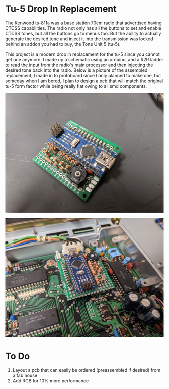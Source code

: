 # Tu-5 Drop In Replacement
The Kenwood ts-811a was a base station 70cm radio that advertised having CTCSS capabilities. The radio not only has all the buttons to set and enable CTCSS tones, but all the buttons go to menus too. But the ability to actually generate the desired tone and inject it into the transmission was locked behind an addon you had to buy, the Tone Unit 5 (tu-5).

This project is a modern drop in replacement for the tu-5 since you cannot get one anymore. I made up a schematic using an arduino, and a R2R ladder to read the input from the radio's main processor and then injecting the desired tone back into the radio. Below is a picture of the assembled replacement; I made in to protoboard since I only planned to make one, but someday when I am bored, I plan to design a pcb that will match the original tu-5 form factor while being really flat owing to all smd components.
 

![The tu-5 replacement on protoboard](tu5.jpg)

![The tu-5 replacement installed in the radio](tu5_installed.jpg)

# To Do
1) Layout a pcb that can easily be ordered (preassembled if desired) from a fab house
2) Add RGB for 10% more performance